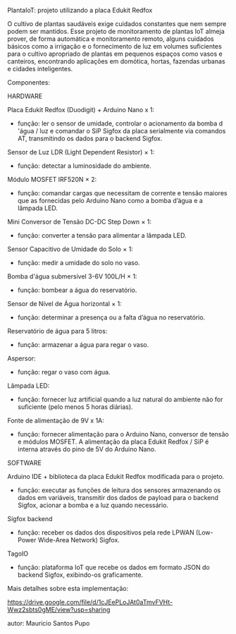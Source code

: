 PlantaIoT: projeto utilizando a placa Edukit Redfox

O cultivo de plantas saudáveis exige cuidados constantes que nem sempre podem ser mantidos. Esse projeto de monitoramento de plantas IoT almeja prover, de forma automática e monitoramento remoto, alguns cuidados básicos como a irrigação e o fornecimento de luz em volumes suficientes para o cultivo apropriado de plantas em pequenos espaços como vasos e canteiros, encontrando aplicações em domótica, hortas, fazendas urbanas e cidades inteligentes.

Componentes:

HARDWARE

Placa Edukit Redfox (Duodigit) + Arduino Nano x 1:
-	função: ler o sensor de umidade, controlar o acionamento da bomba d 'água / luz e comandar o SiP Sigfox da placa serialmente via comandos AT, transmitindo os dados para o backend Sigfox.

Sensor de Luz LDR (Light Dependent Resistor) × 1:
-	função: detectar a luminosidade do ambiente.

Módulo MOSFET IRF520N × 2:
-	função: comandar cargas que necessitam de corrente e tensão maiores que as fornecidas pelo Arduino Nano como a bomba d’água e a lâmpada LED.

Mini Conversor de Tensão DC-DC Step Down × 1:
-	função: converter a tensão para alimentar a lâmpada LED.

Sensor Capacitivo de Umidade do Solo × 1:
-	função: medir a umidade do solo no vaso.

Bomba d'água submersível 3-6V 100L/H × 1:
-	função:  bombear a água do reservatório.
 
Sensor de Nível de Água horizontal × 1:
-	função: determinar a presença ou a falta d’água no reservatório.

Reservatório de água para 5 litros:
-	função: armazenar a água para regar o vaso. 

Aspersor:
-	função: regar o vaso com água.

Lâmpada LED:
-	função: fornecer luz artificial quando a luz natural do ambiente não for suficiente (pelo menos 5 horas diárias).

Fonte de alimentação de 9V x 1A:
-	função: fornecer alimentação para o Arduino Nano, conversor de tensão e módulos MOSFET. A alimentação da placa Edukit Redfox / SiP é interna através do pino de 5V do Arduino Nano.
 
SOFTWARE

Arduino IDE + biblioteca da placa Edukit Redfox modificada para o projeto.
-	função: executar as funções de leitura dos sensores armazenando os dados em variáveis, transmitir dos dados de payload para o backend Sigfox, acionar a bomba e a luz quando necessário.

Sigfox backend 
-	função: receber os dados dos dispositivos pela rede LPWAN (Low-Power Wide-Area Network) Sigfox.

TagoIO
- função: plataforma IoT que recebe os dados em formato JSON do backend Sigfox, exibindo-os graficamente.


Mais detalhes sobre esta implementação:

https://drive.google.com/file/d/1cJEePLoJAt0aTmvFVHt-Wwz2sbts0gME/view?usp=sharing

autor: Mauricio Santos Pupo

